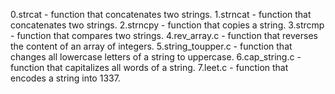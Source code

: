0.strcat - function that concatenates two strings.
1.strncat - function that concatenates two strings.
2.strncpy -  function that copies a string.
3.strcmp - function that compares two strings.
4.rev_array.c - function that reverses the content of an array of integers.
5.string_toupper.c - function that changes all lowercase letters of a string to uppercase.
6.cap_string.c - function that capitalizes all words of a string.
7.leet.c - function that encodes a string into 1337.
